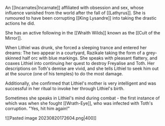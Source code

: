An [[Incarnates|Incarnate]] affiliated with obsession and sex, whose influence vanished from the world after the fall of [[Lathyrus]]. She is rumoured to have been corrupting [[King Lysandre]] into taking the drastic actions he did.

She has an active following in the [[Wraith Wilds]] known as the [[Cult of the Mirror]]. 

When Lithiel was drunk, she forced a sleeping trance and entered her dreams:
The two appear in a courtyard, Razikale taking the form of a grey-skinned half orc with blue markings.
She speaks with pleasant flattery, and coaxes Lithiel into continuing her quest to destroy Freyalise and Toth. Her descriptions on Toth's demise are vivid, and she tells Lithiel to seek him out at the source (one of his temples) to do the most damage.

Additionally, she confirmed that Lithiel's mother is very intelligent and was successful in her ritual to invoke her through Lithiel's birth.

Sometimes she speaks in Lithiel's mind during combat - the first instance of which was when she fought [[Wrath-Eye]], who was infected with Toth's corruption. "Yes, hit him again!"

![[Pasted image 20230820172604.png|400]]